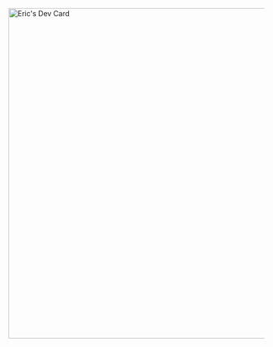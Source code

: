 <a href="https://app.daily.dev/ericsison"><img src="https://api.daily.dev/devcards/v2/1a1sMNbUMk0rBxn6CdL5M.png?type=wide&r=kvh" width="652" alt="Eric's Dev Card"/></a>
